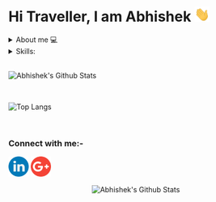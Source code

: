 <h1>Hi Traveller, I am Abhishek <img src="https://raw.githubusercontent.com/abhi7585/abhi7585/master/gifs/Hi.gif" width="30px"></h1>

<details>
<summary> About me 💻</summary>
<p>
I am a final year student at Lokmanya Tilak College of Engineering studying computer science. I have a passion for learning and developing new skills related to programming and computer science.
Currently seeking an entry-level position to begin my career in a professional environment. Secure a responsible career opportunity with a company, where I can fully utilize my training and skills while making a significant contribution to the success of the company. 
</p>
</details>    
 
<details>
  <summary>Skills: </summary>
  <pre>
    - Data Analysis and Visualization: Python, Excel (VLOOKUP, Pivot Tables, Macros), Pandas, NumPy, Matplotlib, Power BI, Tableau
    - Database Management: SQL, MySQL, PostgreSQL, Microsoft SQL Server, Oracle
    - Tools: Git, Selenium, Figma, Heroku
    - Methods and Techniques: Statistical Modeling, Data Visualization, ETL Process, API Integration, Cloud
    - Soft Skills: Problem-solving, Critical Thinking, Communication, Collaboration, Adaptability
  </pre>
</details>

<br >

![Abhishek's Github Stats](https://github-readme-stats.vercel.app/api?username=abhishek-tripathi-analyst&show_icons=true&theme=tokyonight)

<br >

![Top Langs](https://github-readme-stats.vercel.app/api/top-langs/?username=abhi7585&theme=tokyonight)

<br>

### Connect with me:-

<a href="https://linkedin.com/in/abhishek-tripathi-analyst"><img src="https://github.com/abhi7585/abhi7585/blob/master/logos/linkedin.png" width="40" /></a>
<a href="https://mail.google.com/mail/?view=cm&amp;fs=1&amp;tf=1&amp;to=abhi7585tripathi@gmail.com"><img src="https://github.com/abhi7585/abhi7585/blob/master/logos/google-plus.png" width="40" /></a>

<p align="center"> <img src="https://komarev.com/ghpvc/?username=abhi7585&style=flat-square" alt="Abhishek's Github Stats" /> </p>
